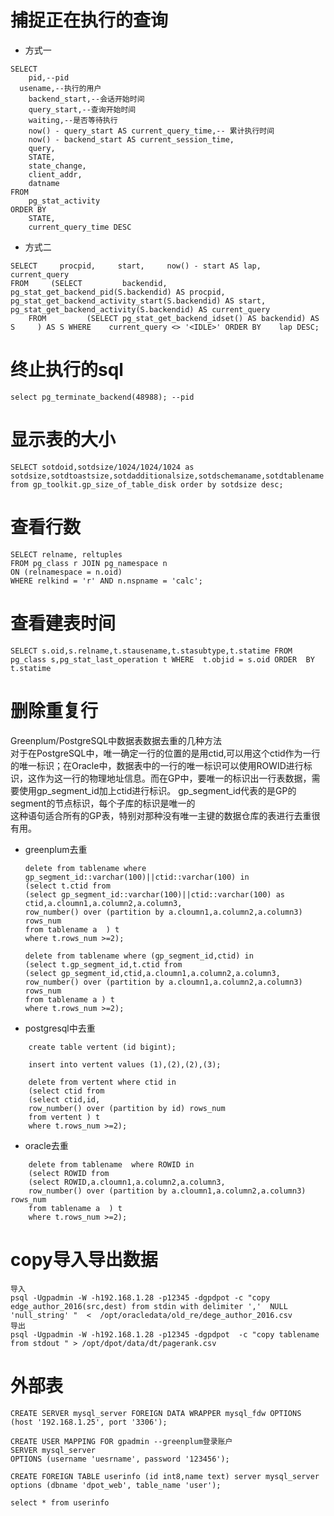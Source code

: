 # 捕捉正在执行的查询  
*  方式一
```
SELECT
	pid,--pid
  usename,--执行的用户
	backend_start,--会话开始时间
	query_start,--查询开始时间
	waiting,--是否等待执行
	now() - query_start AS current_query_time,-- 累计执行时间
	now() - backend_start AS current_session_time,
	query,
	STATE,
	state_change,
	client_addr,
	datname 
FROM
	pg_stat_activity 
ORDER BY
	STATE,
	current_query_time DESC
```
*   方式二
```
SELECT     procpid,     start,     now() - start AS lap,     current_query 
FROM     (SELECT         backendid,         pg_stat_get_backend_pid(S.backendid) AS procpid,         pg_stat_get_backend_activity_start(S.backendid) AS start,       pg_stat_get_backend_activity(S.backendid) AS current_query 
    FROM         (SELECT pg_stat_get_backend_idset() AS backendid) AS S     ) AS S WHERE    current_query <> '<IDLE>' ORDER BY    lap DESC;
```
# 终止执行的sql  
`select pg_terminate_backend(48988); --pid`

# 显示表的大小  
`SELECT sotdoid,sotdsize/1024/1024/1024 as sotdsize,sotdtoastsize,sotdadditionalsize,sotdschemaname,sotdtablename from gp_toolkit.gp_size_of_table_disk order by sotdsize desc;`

# 查看行数 
```
SELECT relname, reltuples 
FROM pg_class r JOIN pg_namespace n 
ON (relnamespace = n.oid) 
WHERE relkind = 'r' AND n.nspname = 'calc';
```

# 查看建表时间
`SELECT s.oid,s.relname,t.stausename,t.stasubtype,t.statime FROM pg_class s,pg_stat_last_operation t WHERE  t.objid = s.oid ORDER  BY t.statime`

# 删除重复行  
Greenplum/PostgreSQL中数据表数据去重的几种方法  
对于在PostgreSQL中，唯一确定一行的位置的是用ctid,可以用这个ctid作为一行的唯一标识；在Oracle中，数据表中的一行的唯一标识可以使用ROWID进行标识，这作为这一行的物理地址信息。而在GP中，要唯一的标识出一行表数据，需要使用gp_segment_id加上ctid进行标识。 gp_segment_id代表的是GP的segment的节点标识，每个子库的标识是唯一的  
这种语句适合所有的GP表，特别对那种没有唯一主键的数据仓库的表进行去重很有用。  
* greenplum去重  
	```
	delete from tablename where gp_segment_id::varchar(100)||ctid::varchar(100) in
	(select t.ctid from
	(select gp_segment_id::varchar(100)||ctid::varchar(100) as ctid,a.cloumn1,a.column2,a.column3,
	row_number() over (partition by a.cloumn1,a.column2,a.column3) rows_num
	from tablename a  ) t
	where t.rows_num >=2);
	```  
	```
	delete from tablename where (gp_segment_id,ctid) in
	(select t.gp_segment_id,t.ctid from
	(select gp_segment_id,ctid,a.cloumn1,a.column2,a.column3,
	row_number() over (partition by a.cloumn1,a.column2,a.column3) rows_num
	from tablename a ) t
	where t.rows_num >=2);  
	```  

* postgresql中去重   
```
	create table vertent (id bigint);  
	
	insert into vertent values (1),(2),(2),(3);    
	
	delete from vertent where ctid in
	(select ctid from
	(select ctid,id,
	row_number() over (partition by id) rows_num
	from vertent ) t
	where t.rows_num >=2);
```
	
* oracle去重    
```
	delete from tablename  where ROWID in
	(select ROWID from
	(select ROWID,a.cloumn1,a.column2,a.column3,
	row_number() over (partition by a.cloumn1,a.column2,a.column3) rows_num
	from tablename a  ) t
	where t.rows_num >=2);
```
# copy导入导出数据  
```
导入  
psql -Ugpadmin -W -h192.168.1.28 -p12345 -dgpdpot -c "copy edge_author_2016(src,dest) from stdin with delimiter ','  NULL 'null_string' "  <  /opt/oracledata/old_re/dege_author_2016.csv  
导出  
psql -Ugpadmin -W -h192.168.1.28 -p12345 -dgpdpot  -c "copy tablename from stdout " > /opt/dpot/data/dt/pagerank.csv  
```
# 外部表  
```
CREATE SERVER mysql_server FOREIGN DATA WRAPPER mysql_fdw OPTIONS (host '192.168.1.25', port '3306');

CREATE USER MAPPING FOR gpadmin --greenplum登录账户
SERVER mysql_server  
OPTIONS (username 'uesrname', password '123456');  

CREATE FOREIGN TABLE userinfo (id int8,name text) server mysql_server options (dbname 'dpot_web', table_name 'user');  

select * from userinfo
```
